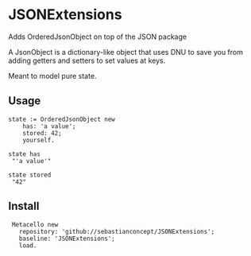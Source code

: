 # JSONExtensions

Adds OrderedJsonObject on top of the JSON package

A JsonObject is a dictionary-like object that uses DNU to save you from adding getters and setters to set values at keys.

Meant to model pure state.

## Usage

```
state := OrderedJsonObject new
	has: 'a value';
	stored: 42;
	yourself.

state has
 "'a value'"

state stored
 "42"
```

## Install

```
 Metacello new
   repository: 'github://sebastianconcept/JSONExtensions';
   baseline: 'JSONExtensions';
   load.
```
